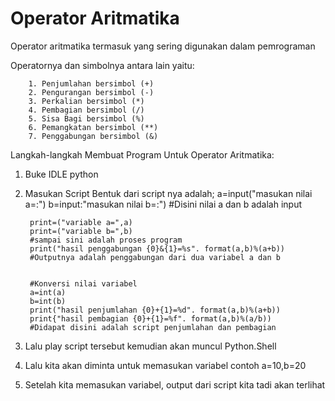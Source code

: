 # Operator Aritmatika

Operator aritmatika termasuk yang sering digunakan dalam pemrograman

Operatornya dan simbolnya antara lain yaitu:

        1. Penjumlahan bersimbol (+)
        2. Pengurangan bersimbol (-)
        3. Perkalian bersimbol (*)
        4. Pembagian bersimbol (/)
        5. Sisa Bagi bersimbol (%)
        6. Pemangkatan bersimbol (**)
        7. Penggabungan bersimbol (&)

Langkah-langkah Membuat Program Untuk Operator Aritmatika:
1. Buke IDLE python
2. Masukan Script
        Bentuk dari script nya adalah;
        a=input("masukan nilai a=:")
        b=input:"masukan nilai b=:")
        #Disini nilai a dan b adalah input

        print=("variable a=",a)
        print=("variable b=",b)       
        #sampai sini adalah proses program
        print("hasil penggabungan {0}&{1}=%s". format(a,b)%(a+b))
        #Outputnya adalah penggabungan dari dua variabel a dan b


        #Konversi nilai variabel
        a=int(a)
        b=int(b)
        print("hasil penjumlahan {0}+{1}=%d". format(a,b)%(a+b))
        print{"hasil pembagian {0}+{1}=%f". format(a,b)%(a/b))
        #Didapat disini adalah script penjumlahan dan pembagian

3. Lalu play script tersebut kemudian akan muncul Python.Shell
4. Lalu kita akan diminta untuk memasukan variabel contoh a=10,b=20
5. Setelah kita memasukan variabel, output dari script kita tadi akan terlihat

